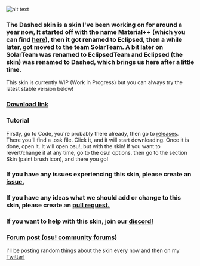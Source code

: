 ![alt text](https://i.imgur.com/qSqTlBL.png "Dashed Logo")

### The Dashed skin is a skin I've been working on for around a year now, It started off with the name Material++ (which you can find [here](https://github.com/Hubza/MPP-osu)), then it got renamed to Eclipsed, then a while later, got moved to the team SolarTeam. A bit later on SolarTeam was renamed to EclipsedTeam and Eclipsed (the skin) was renamed to Dashed, which brings us here after a little time. 

This skin is currently WIP (Work in Progress) but you can always try the latest stable version below!

### [Download link](https://github.com/eclipsedteam/Dashed/releases/latest/download/Eclipsed.osk)

### Tutorial
Firstly, go to Code, you're probably there already, then go to [releases](https://github.com/eclipsedteam/dashed/releases). There you'll find a .osk file. Click it, and it will start downloading. Once it is done, open it. It will open osu!, but with the skin! If you want to revert/change it at any time, go to the osu! options, then go to the section Skin (paint brush icon), and there you go!

### If you have any issues experiencing this skin, please create an [issue.](https://github.com/eclipsedteam/dashed/issues)
### If you have any ideas what we should add or change to this skin, please create an [pull request.](https://github.com/eclipsedteam/dashed/pulls)
### If you want to help with this skin, join our [discord!](https://discord.gg/MCD5w2)

### [Forum post (osu! community forums)](https://osu.ppy.sh/community/forums/topics/921234)

I'll be posting random things about the skin every now and then on my [Twitter!](https://twitter.com/hubziii)
